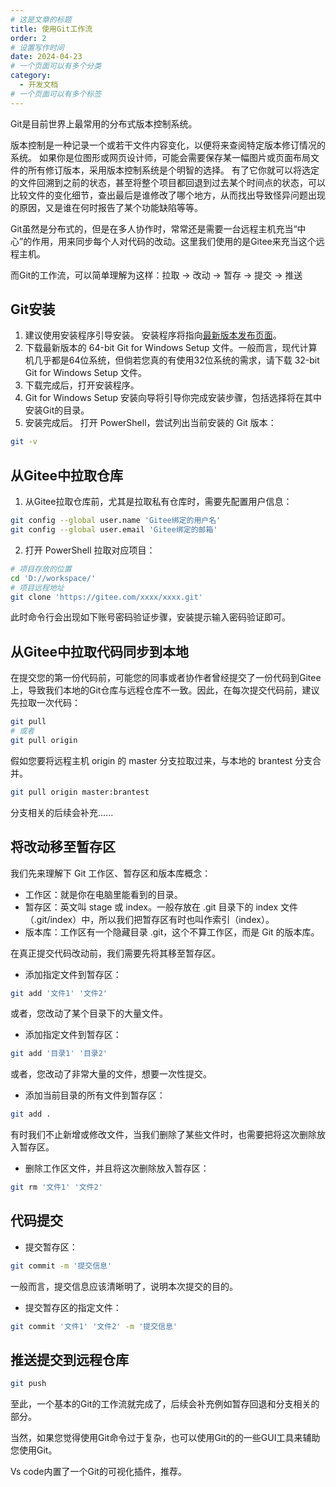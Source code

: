 ```yaml
---
# 这是文章的标题
title: 使用Git工作流
order: 2
# 设置写作时间
date: 2024-04-23
# 一个页面可以有多个分类
category:
  - 开发文档
# 一个页面可以有多个标签
---
```


Git是目前世界上最常用的分布式版本控制系统。

版本控制是一种记录一个或若干文件内容变化，以便将来查阅特定版本修订情况的系统。 如果你是位图形或网页设计师，可能会需要保存某一幅图片或页面布局文件的所有修订版本，采用版本控制系统是个明智的选择。 有了它你就可以将选定的文件回溯到之前的状态，甚至将整个项目都回退到过去某个时间点的状态，可以比较文件的变化细节，查出最后是谁修改了哪个地方，从而找出导致怪异问题出现的原因，又是谁在何时报告了某个功能缺陷等等。

Git虽然是分布式的，但是在多人协作时，常常还是需要一台远程主机充当“中心”的作用，用来同步每个人对代码的改动。这里我们使用的是Gitee来充当这个远程主机。

而Git的工作流，可以简单理解为这样：拉取 -> 改动 -> 暂存 -> 提交 -> 推送

## Git安装

1. 建议使用安装程序引导安装。 安装程序将指向[最新版本发布页面](https://git-scm.com/download/win)。
2. 下载最新版本的 64-bit Git for Windows Setup 文件。一般而言，现代计算机几乎都是64位系统，但倘若您真的有使用32位系统的需求，请下载 32-bit Git for Windows Setup 文件。
3. 下载完成后，打开安装程序。
4. Git for Windows Setup 安装向导将引导你完成安装步骤，包括选择将在其中安装Git的目录。
5. 安装完成后。 打开 PowerShell，尝试列出当前安装的 Git 版本：
```bash
git -v
```

## 从Gitee中拉取仓库

1. 从Gitee拉取仓库前，尤其是拉取私有仓库时，需要先配置用户信息：
```bash
git config --global user.name 'Gitee绑定的用户名' 
git config --global user.email 'Gitee绑定的邮箱'
```
2. 打开 PowerShell 拉取对应项目：
```bash
# 项目存放的位置
cd 'D://workspace/'
# 项目远程地址
git clone 'https://gitee.com/xxxx/xxxx.git'
```
此时命令行会出现如下账号密码验证步骤，安装提示输入密码验证即可。

## 从Gitee中拉取代码同步到本地

在提交您的第一份代码前，可能您的同事或者协作者曾经提交了一份代码到Gitee上，导致我们本地的Git仓库与远程仓库不一致。因此，在每次提交代码前，建议先拉取一次代码：
```bash
git pull
# 或者
git pull origin
```
假如您要将远程主机 origin 的 master 分支拉取过来，与本地的 brantest 分支合并。
```bash
git pull origin master:brantest
```
分支相关的后续会补充......

## 将改动移至暂存区
我们先来理解下 Git 工作区、暂存区和版本库概念：

- 工作区：就是你在电脑里能看到的目录。
- 暂存区：英文叫 stage 或 index。一般存放在 .git 目录下的 index 文件（.git/index）中，所以我们把暂存区有时也叫作索引（index）。
- 版本库：工作区有一个隐藏目录 .git，这个不算工作区，而是 Git 的版本库。

在真正提交代码改动前，我们需要先将其移至暂存区。

- 添加指定文件到暂存区：
```bash
git add '文件1' '文件2'
```
或者，您改动了某个目录下的大量文件。
- 添加指定文件到暂存区：

```bash
git add '目录1' '目录2'
```
或者，您改动了非常大量的文件，想要一次性提交。
- 添加当前目录的所有文件到暂存区：
```bash
git add .
```
有时我们不止新增或修改文件，当我们删除了某些文件时，也需要把将这次删除放入暂存区。
- 删除工作区文件，并且将这次删除放入暂存区：
```bash
git rm '文件1' '文件2'
```

## 代码提交
- 提交暂存区：
```bash
git commit -m '提交信息'
```
一般而言，提交信息应该清晰明了，说明本次提交的目的。
- 提交暂存区的指定文件：
```bash
git commit '文件1' '文件2' -m '提交信息'
```
## 推送提交到远程仓库
```bash
git push 
```
至此，一个基本的Git的工作流就完成了，后续会补充例如暂存回退和分支相关的部分。

当然，如果您觉得使用Git命令过于复杂，也可以使用Git的的一些GUI工具来辅助您使用Git。

Vs code内置了一个Git的可视化插件，推荐。